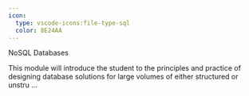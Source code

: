 ```yaml
---
icon:
  type: vscode-icons:file-type-sql
  color: 8E24AA
---
```

NoSQL Databases

This module will introduce the student to the principles and practice of designing database solutions for large volumes of either structured or unstru ... 

